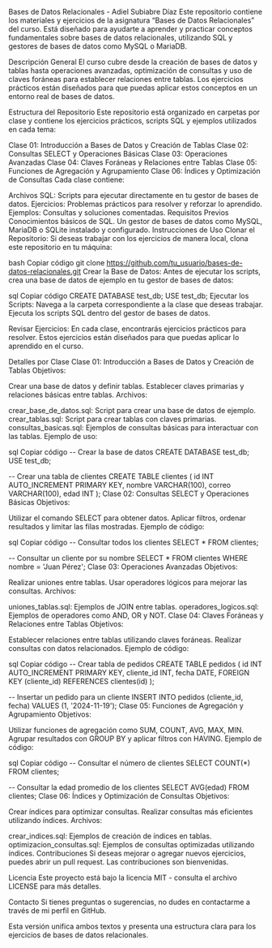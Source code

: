 Bases de Datos Relacionales - Adiel Subiabre Díaz
Este repositorio contiene los materiales y ejercicios de la asignatura “Bases de Datos Relacionales” del curso. Está diseñado para ayudarte a aprender y practicar conceptos fundamentales sobre bases de datos relacionales, utilizando SQL y gestores de bases de datos como MySQL o MariaDB.

Descripción General
El curso cubre desde la creación de bases de datos y tablas hasta operaciones avanzadas, optimización de consultas y uso de claves foráneas para establecer relaciones entre tablas. Los ejercicios prácticos están diseñados para que puedas aplicar estos conceptos en un entorno real de bases de datos.

Estructura del Repositorio
Este repositorio está organizado en carpetas por clase y contiene los ejercicios prácticos, scripts SQL y ejemplos utilizados en cada tema:

Clase 01: Introducción a Bases de Datos y Creación de Tablas
Clase 02: Consultas SELECT y Operaciones Básicas
Clase 03: Operaciones Avanzadas
Clase 04: Claves Foráneas y Relaciones entre Tablas
Clase 05: Funciones de Agregación y Agrupamiento
Clase 06: Índices y Optimización de Consultas
Cada clase contiene:

Archivos SQL: Scripts para ejecutar directamente en tu gestor de bases de datos.
Ejercicios: Problemas prácticos para resolver y reforzar lo aprendido.
Ejemplos: Consultas y soluciones comentadas.
Requisitos Previos
Conocimientos básicos de SQL.
Un gestor de bases de datos como MySQL, MariaDB o SQLite instalado y configurado.
Instrucciones de Uso
Clonar el Repositorio: Si deseas trabajar con los ejercicios de manera local, clona este repositorio en tu máquina:

bash
Copiar código
git clone https://github.com/tu_usuario/bases-de-datos-relacionales.git
Crear la Base de Datos: Antes de ejecutar los scripts, crea una base de datos de ejemplo en tu gestor de bases de datos:

sql
Copiar código
CREATE DATABASE test_db;
USE test_db;
Ejecutar los Scripts: Navega a la carpeta correspondiente a la clase que deseas trabajar. Ejecuta los scripts SQL dentro del gestor de bases de datos.

Revisar Ejercicios: En cada clase, encontrarás ejercicios prácticos para resolver. Estos ejercicios están diseñados para que puedas aplicar lo aprendido en el curso.

Detalles por Clase
Clase 01: Introducción a Bases de Datos y Creación de Tablas
Objetivos:

Crear una base de datos y definir tablas.
Establecer claves primarias y relaciones básicas entre tablas.
Archivos:

crear_base_de_datos.sql: Script para crear una base de datos de ejemplo.
crear_tablas.sql: Script para crear tablas con claves primarias.
consultas_basicas.sql: Ejemplos de consultas básicas para interactuar con las tablas.
Ejemplo de uso:

sql
Copiar código
-- Crear la base de datos
CREATE DATABASE test_db;
USE test_db;

-- Crear una tabla de clientes
CREATE TABLE clientes (
    id INT AUTO_INCREMENT PRIMARY KEY,
    nombre VARCHAR(100),
    correo VARCHAR(100),
    edad INT
);
Clase 02: Consultas SELECT y Operaciones Básicas
Objetivos:

Utilizar el comando SELECT para obtener datos.
Aplicar filtros, ordenar resultados y limitar las filas mostradas.
Ejemplo de código:

sql
Copiar código
-- Consultar todos los clientes
SELECT * FROM clientes;

-- Consultar un cliente por su nombre
SELECT * FROM clientes WHERE nombre = 'Juan Pérez';
Clase 03: Operaciones Avanzadas
Objetivos:

Realizar uniones entre tablas.
Usar operadores lógicos para mejorar las consultas.
Archivos:

uniones_tablas.sql: Ejemplos de JOIN entre tablas.
operadores_logicos.sql: Ejemplos de operadores como AND, OR y NOT.
Clase 04: Claves Foráneas y Relaciones entre Tablas
Objetivos:

Establecer relaciones entre tablas utilizando claves foráneas.
Realizar consultas con datos relacionados.
Ejemplo de código:

sql
Copiar código
-- Crear tabla de pedidos
CREATE TABLE pedidos (
    id INT AUTO_INCREMENT PRIMARY KEY,
    cliente_id INT,
    fecha DATE,
    FOREIGN KEY (cliente_id) REFERENCES clientes(id)
);

-- Insertar un pedido para un cliente
INSERT INTO pedidos (cliente_id, fecha) VALUES (1, '2024-11-19');
Clase 05: Funciones de Agregación y Agrupamiento
Objetivos:

Utilizar funciones de agregación como SUM, COUNT, AVG, MAX, MIN.
Agrupar resultados con GROUP BY y aplicar filtros con HAVING.
Ejemplo de código:

sql
Copiar código
-- Consultar el número de clientes
SELECT COUNT(*) FROM clientes;

-- Consultar la edad promedio de los clientes
SELECT AVG(edad) FROM clientes;
Clase 06: Índices y Optimización de Consultas
Objetivos:

Crear índices para optimizar consultas.
Realizar consultas más eficientes utilizando índices.
Archivos:

crear_indices.sql: Ejemplos de creación de índices en tablas.
optimizacion_consultas.sql: Ejemplos de consultas optimizadas utilizando índices.
Contribuciones
Si deseas mejorar o agregar nuevos ejercicios, puedes abrir un pull request. Las contribuciones son bienvenidas.

Licencia
Este proyecto está bajo la licencia MIT - consulta el archivo LICENSE para más detalles.

Contacto
Si tienes preguntas o sugerencias, no dudes en contactarme a través de mi perfil en GitHub.

Esta versión unifica ambos textos y presenta una estructura clara para los ejercicios de bases de datos relacionales.











